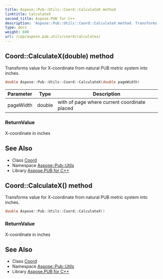 ```yaml
---
title: Aspose::Pub::Utils::Coord::CalculateX method
linktitle: CalculateX
second_title: Aspose.PUB for C++
description: 'Aspose::Pub::Utils::Coord::CalculateX method. Transforms value for X-coordinate from natural PUB metric system into inches in C++.'
type: docs
weight: 600
url: /cpp/aspose.pub.utils/coord/calculatex/
---
```

## Coord::CalculateX(double) method


Transforms value for X-coordinate from natural PUB metric system into inches.

```cpp
double Aspose::Pub::Utils::Coord::CalculateX(double pageWidth)
```


| Parameter | Type | Description |
| --- | --- | --- |
| pageWidth | double | with of page where current coordinate placed |

### ReturnValue

X-coordinate in inches

## See Also

* Class [Coord](../)
* Namespace [Aspose::Pub::Utils](../../)
* Library [Aspose.PUB for C++](../../../)
## Coord::CalculateX() method


Transforms value for X-coordinate from natural PUB metric system into inches.

```cpp
double Aspose::Pub::Utils::Coord::CalculateX()
```


### ReturnValue

X-coordinate in inches

## See Also

* Class [Coord](../)
* Namespace [Aspose::Pub::Utils](../../)
* Library [Aspose.PUB for C++](../../../)
